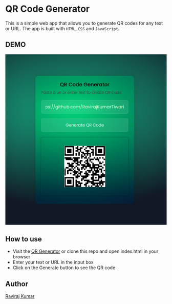 # QR Code Generator

This is a simple web app that allows you to generate QR codes for any text or URL. The app is built with `HTML`, `CSS` and `JavaScript`.

## DEMO

![QR Code Generator](/assets/Screenshot%202023-07-16%20223644.png)

## How to use

- Visit the [QR Generator](https://ravirajkumartiwari.github.io/QR-Code-Generator/) or clone this repo and open index.html in your browser
- Enter your text or URL in the input box
- Click on the Generate button to see the QR code

## Author
[Raviraj Kumar](linkedin.com/in/raviraj-kumar-019956225)
